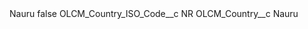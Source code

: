 <?xml version="1.0" encoding="UTF-8"?>
<CustomMetadata xmlns="http://soap.sforce.com/2006/04/metadata" xmlns:xsi="http://www.w3.org/2001/XMLSchema-instance" xmlns:xsd="http://www.w3.org/2001/XMLSchema">
    <label>Nauru</label>
    <protected>false</protected>
    <values>
        <field>OLCM_Country_ISO_Code__c</field>
        <value xsi:type="xsd:string">NR</value>
    </values>
    <values>
        <field>OLCM_Country__c</field>
        <value xsi:type="xsd:string">Nauru</value>
    </values>
</CustomMetadata>
